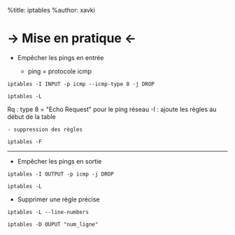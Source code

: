 %title: iptables
%author: xavki

-> Mise en pratique <-
========

* Empêcher les pings en entrée

	- ping = protocole icmp

```
iptables -I INPUT -p icmp --icmp-type 8 -j DROP

iptables -L
```

Rq :
type 8 =  "Echo Request" pour le ping réseau 
-I : ajoute les règles au début de la table

	- suppression des règles

```
iptables -F
```

--------------------------------------------------------

* Empêcher les pings en sortie

```
iptables -I OUTPUT -p icmp -j DROP

iptables -L
```

* Supprimer une règle précise

```
iptables -L --line-numbers

iptables -D OUPUT "num_ligne"
```


